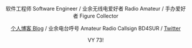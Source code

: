 <p align="center">软件工程师 Software Engineer / 业余无线电爱好者 Radio Amateur / 手办爱好者 Figure Collector</p>

<p align="center"><a href="https://bd4sur.com/">个人博客 Blog</a> / 业余电台呼号 Amateur Radio Callsign BD4SUR / <a href="https://twitter.com/BD4SUR">Twitter</a></p>

<p align="center">VY 73!</a>
